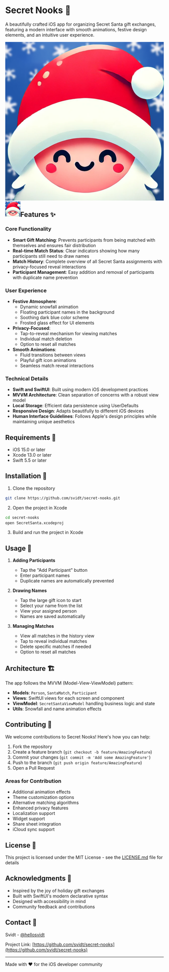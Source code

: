 # Secret Nooks 🎁

A beautifully crafted iOS app for organizing Secret Santa gift exchanges, featuring a modern interface with smooth animations, festive design elements, and an intuitive user experience.

![App Preview](SecretSanta/Assets.xcassets/AppIcon.appiconset/SecretSantaAppIconBlue.png)
<a href="url"><img src="SecretSanta/Assets.xcassets/AppIcon.appiconset/SecretSantaAppIconBlue.png" align="left" height="48" width="48" ></a>

## Features ✨

### Core Functionality
- **Smart Gift Matching**: Prevents participants from being matched with themselves and ensures fair distribution
- **Real-time Match Status**: Clear indicators showing how many participants still need to draw names
- **Match History**: Complete overview of all Secret Santa assignments with privacy-focused reveal interactions
- **Participant Management**: Easy addition and removal of participants with duplicate name prevention

### User Experience
- **Festive Atmosphere**: 
  - Dynamic snowfall animation
  - Floating participant names in the background
  - Soothing dark blue color scheme
  - Frosted glass effect for UI elements
- **Privacy-Focused**: 
  - Tap-to-reveal mechanism for viewing matches
  - Individual match deletion
  - Option to reset all matches
- **Smooth Animations**: 
  - Fluid transitions between views
  - Playful gift icon animations
  - Seamless match reveal interactions

### Technical Details
- **Swift and SwiftUI**: Built using modern iOS development practices
- **MVVM Architecture**: Clean separation of concerns with a robust view model
- **Local Storage**: Efficient data persistence using UserDefaults
- **Responsive Design**: Adapts beautifully to different iOS devices
- **Human Interface Guidelines**: Follows Apple's design principles while maintaining unique aesthetics

## Requirements 📱

- iOS 15.0 or later
- Xcode 13.0 or later
- Swift 5.5 or later

## Installation 🚀

1. Clone the repository
```bash
git clone https://github.com/svidt/secret-nooks.git
```

2. Open the project in Xcode
```bash
cd secret-nooks
open SecretSanta.xcodeproj
```

3. Build and run the project in Xcode

## Usage 🎯

1. **Adding Participants**
   - Tap the "Add Participant" button
   - Enter participant names
   - Duplicate names are automatically prevented

2. **Drawing Names**
   - Tap the large gift icon to start
   - Select your name from the list
   - View your assigned person
   - Names are saved automatically

3. **Managing Matches**
   - View all matches in the history view
   - Tap to reveal individual matches
   - Delete specific matches if needed
   - Option to reset all matches

## Architecture 🏗

The app follows the MVVM (Model-View-ViewModel) pattern:

- **Models**: `Person`, `SantaMatch`, `Participant`
- **Views**: SwiftUI views for each screen and component
- **ViewModel**: `SecretSantaViewModel` handling business logic and state
- **Utils**: Snowfall and name animation effects

## Contributing 🤝

We welcome contributions to Secret Nooks! Here's how you can help:

1. Fork the repository
2. Create a feature branch (`git checkout -b feature/AmazingFeature`)
3. Commit your changes (`git commit -m 'Add some AmazingFeature'`)
4. Push to the branch (`git push origin feature/AmazingFeature`)
5. Open a Pull Request

### Areas for Contribution

- Additional animation effects
- Theme customization options
- Alternative matching algorithms
- Enhanced privacy features
- Localization support
- Widget support
- Share sheet integration
- iCloud sync support

## License 📄

This project is licensed under the MIT License - see the [LICENSE.md](LICENSE.md) file for details

## Acknowledgments 🙏

- Inspired by the joy of holiday gift exchanges
- Built with SwiftUI's modern declarative syntax
- Designed with accessibility in mind
- Community feedback and contributions

## Contact 📱

Svidt - [@hellosvidt](https://twitter.com/hellosvidt)

Project Link: [https://github.com/svidt/secret-nooks](https://github.com/svidt/secret-nooks)

---

Made with ❤️ for the iOS developer community
